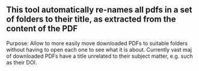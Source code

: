 ## This tool automatically re-names all pdfs in a set of folders to their title, as extracted from the content of the PDF

Purpose: Allow to more easily move downloaded PDFs to suitable folders without having to open each one to see what it is about. Currently vast maj of downloaded PDFs have a title unrelated to their subject matter, e.g. such as their DOI.
